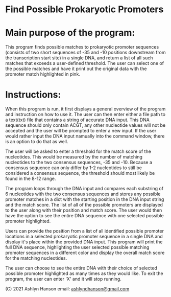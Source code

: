 # Find Possible Prokaryotic Promoters

# Main purpose of the program:
This program finds possible matches to prokaryotic promoter sequences (consists of two short sequences of -35 
and -10 positions downstream from the transcription start site) in a single DNA, and return a list of all such 
matches that exceeds a user-defined threshold. The user can select one of the possible matches and have it print 
out the original data with the promoter match highlighted in pink.

# Instructions:
When this program is run, it first displays a general overview of the program and instruction on how to use it.
The user can then enter either a file path to a text(txt) file that contains a string of accurate DNA input. 
This DNA sequence should only contain ACGT, any other nucleotide values will not be accepted and the user will 
be prompted to enter a new input. If the user would rather input the DNA input namually into the command 
window, there is an option to do that as well. 

The user will be asked to enter a threshold for the match score of the nucleotides. This would be measured by
the number of matching nucleotides to the two consensus sequences, -35 and -10. Because a consensus sequence 
can only differ by 1-2 nucleotides to still be considered a consensus sequence, the threshold should most 
likely be found in the 8-12 range.

The program loops through the DNA input and compares each substring of 6 nucleotides with the two consensus 
sequences and stores any possible promoter matches in a dict with the starting position in the DNA input 
string and the match score. The list of all of the possible promoters are displayed to the user along with 
their position and match score. The user would then have the option to see the entire DNA sequence with
one selected possible promoter highlighted.
 
Users can provide the position from a list of all identified possible promoter locations in a selected 
prokaryotic promoter sequence in a single DNA and display it's place within the provided DNA input. 
This program will print the full DNA sequence, highlighting the user selected possible matching promoter 
sequences in a different color and display the overall match score for the matching nucleotides.

The user can choose to see the entire DNA with their choice of selected possible promoter highlighted
as many times as they would like. To exit the program, the user can enter 'X' and it will stop running.

(C) 2021 Ashlyn Hanson
email: ashlyndhanson@gmail.com
